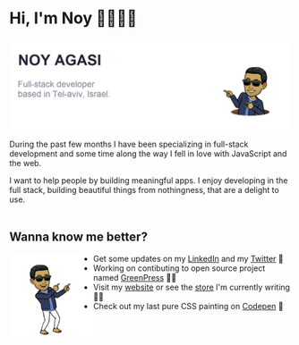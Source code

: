 # Hi, I'm Noy 👋👨🏽‍💻

<img src="https://github.com/noyagasi/noyagasi/blob/master/gh-header-image-cropped.png">

During the past few months I have been specializing in full-stack development and some time along the way I fell in love with JavaScript and the web.

I want to help people by building meaningful apps. I enjoy developing in the full stack, building beautiful things from nothingness, that are a delight to use.
<br/><br/>
## Wanna know me better? 

<img align="left" height="150" src="https://github.com/noyagasi/noyagasi/blob/master/noy-points-to.png">

- Get some updates on my <a href="https://www.linkedin.com/in/noyag/">LinkedIn</a> and my <a href="https://twitter.com/noyjavascript">Twitter</a> 💼
- Working on contibuting to open source project named <a href="https://github.com/greenpress">GreenPress</a> 🐳💪
- Visit my <a href="http://noyagasi.com/">website</a> or see the <a href="http://goalaso.store/">store</a> I'm currently writing ✍🏾
- Check out my last pure CSS painting on <a href="https://codepen.io/noyagasi/pen/VwaYzQz">Codepen</a> 🏓




